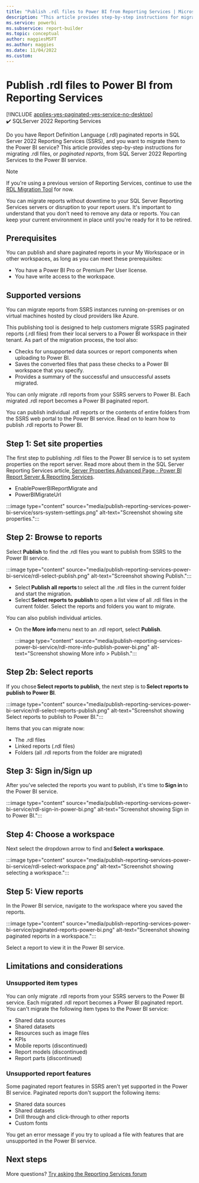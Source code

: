 ```yaml
---
title: "Publish .rdl files to Power BI from Reporting Services | Microsoft Docs"
description: "This article provides step-by-step instructions for migrating .rdl files, or *paginated reports*, from SQL Server Reporting Services to the Power BI service."
ms.service: powerbi
ms.subservice: report-builder
ms.topic: conceptual
author: maggiesMSFT
ms.author: maggies
ms.date: 11/04/2022
ms.custom:
---
```


# Publish .rdl files to Power BI from Reporting Services

[!INCLUDE [applies-yes-paginated-yes-service-no-desktop](../includes/applies-yes-paginated-yes-service-no-desktop.md)] ✔️&nbsp;SQLServer&nbsp;2022&nbsp;Reporting&nbsp;Services
 
Do you have Report Definition Language (.rdl) paginated reports in SQL Server 2022 Reporting Services (SSRS), and you want to migrate them to the Power BI service? This article provides step-by-step instructions for migrating .rdl files, or *paginated reports*, from SQL Server 2022 Reporting Services to the Power BI service. 

> [!NOTE]
> If you're using a previous version of Reporting Services, continue to use the [RDL Migration Tool](https://github.com/microsoft/RdlMigration) for now.

You can migrate reports without downtime to your SQL Server Reporting Services servers or disruption to your report users. It's important to understand that you don't need to remove any data or reports. You can keep your current environment in place until you're ready for it to be retired.

## Prerequisites 

You can publish and share paginated reports in your My Workspace or in other workspaces, as long as you can meet these prerequisites: 

- You have a Power BI Pro or Premium Per User license.
- You have write access to the workspace.

## Supported versions 

You can migrate reports from SSRS instances running on-premises or on virtual machines hosted by cloud providers like Azure.

This publishing tool is designed to help customers migrate SSRS paginated reports (.rdl files) from their local servers to a Power BI workspace in their tenant. As part of the migration process, the tool also:

- Checks for unsupported data sources or report components when uploading to Power BI. 
- Saves the converted files that pass these checks to a Power BI workspace that you specify. 
- Provides a summary of the successful and unsuccessful assets migrated.

You can only migrate .rdl reports from your SSRS servers to Power BI. Each migrated .rdl report becomes a Power BI paginated report. 

You can publish individual .rdl reports or the contents of entire folders from the SSRS web portal to the Power BI service. Read on to learn how to publish .rdl reports to Power BI.

## Step 1: Set site properties 

The first step to publishing .rdl files to the Power BI service is to set system properties on the report server. Read more about them in the SQL Server Reporting Services article, [Server Properties Advanced Page - Power BI Report Server & Reporting Services](/sql/reporting-services/tools/server-properties-advanced-page-reporting-services).

- EnablePowerBIReportMigrate and 
- PowerBIMigrateUrl

:::image type="content" source="media/publish-reporting-services-power-bi-service/ssrs-system-settings.png" alt-text="Screenshot showing site properties.":::

## Step 2: Browse to reports 

Select **Publish** to find the .rdl files you want to publish from SSRS to the Power BI service. 

:::image type="content" source="media/publish-reporting-services-power-bi-service/rdl-select-publish.png" alt-text="Screenshot showing Publish.":::

- Select **Publish all reports** to select all the .rdl files in the current folder and start the migration. 
- Select **Select reports to publish** to open a list view of all .rdl files in the current folder. Select the reports and folders you want to migrate.

You can also publish individual articles.

- On the **More info** menu next to an .rdl report, select **Publish**. 

    :::image type="content" source="media/publish-reporting-services-power-bi-service/rdl-more-info-publish-power-bi.png" alt-text="Screenshot showing More info > Publish.":::

## Step 2b: Select reports 

If you chose **Select reports to publish**, the next step is to **Select reports to publish to Power BI**. 

:::image type="content" source="media/publish-reporting-services-power-bi-service/rdl-select-reports-publish.png" alt-text="Screenshot showing Select reports to publish to Power BI.":::

Items that you can migrate now: 

- The .rdl files 
- Linked reports (.rdl files) 
- Folders (all .rdl reports from the folder are migrated) 

## Step 3: Sign in/Sign up 

After you've selected the reports you want to publish, it's time to **Sign in** to the Power BI service.

:::image type="content" source="media/publish-reporting-services-power-bi-service/rdl-sign-in-power-bi.png" alt-text="Screenshot showing Sign in to Power BI.":::
 
## Step 4: Choose a workspace 

Next select the dropdown arrow to find and **Select a workspace**. 

:::image type="content" source="media/publish-reporting-services-power-bi-service/rdl-select-workspace.png" alt-text="Screenshot showing selecting a workspace.":::

## Step 5: View reports 

In the Power BI service, navigate to the workspace where you saved the reports. 

:::image type="content" source="media/publish-reporting-services-power-bi-service/paginated-reports-power-bi.png" alt-text="Screenshot showing paginated reports in a workspace.":::

Select a report to view it in the Power BI service.

## Limitations and considerations

### Unsupported item types

You can only migrate .rdl reports from your SSRS servers to the Power BI service. Each migrated .rdl report becomes a Power BI paginated report. You can't migrate the following item types to the Power BI service: 

- Shared data sources 
- Shared datasets 
- Resources such as image files 
- KPIs 
- Mobile reports (discontinued) 
- Report models (discontinued) 
- Report parts (discontinued) 

### Unsupported report features

Some paginated report features in SSRS aren't yet supported in the Power BI service. Paginated reports don't support the following items: 

- Shared data sources 
- Shared datasets 
- Drill through and click-through to other reports 
- Custom fonts 

You get an error message if you try to upload a file with features that are unsupported in the Power BI service.  

## Next steps

More questions? [Try asking the Reporting Services forum](/answers/search.html?c=&f=&includeChildren=&q=ssrs+OR+reporting+services&redirect=search%2fsearch&sort=relevance&type=question+OR+idea+OR+kbentry+OR+answer+OR+topic+OR+user)
